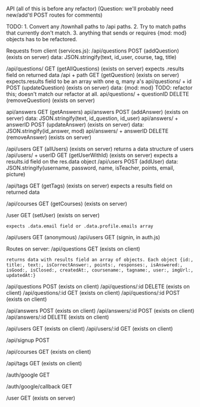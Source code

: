 API (all of this is before any refactor)
  (Question: we'll probably need new/add'tl POST routes for comments)

 TODO:  1. Convert any /townhall paths to /api paths.
  2. Try to match paths that currently don't match.
  3. anything that sends or requires {mod: mod} objects has to be refactored.

Requests from client (services.js):
  /api/questions  POST  (addQuestion) (exists on server)
    data: JSON.stringify(text, id_user, course, tag, title)

  /api/questions/ GET (getAllQuestions) (exists on server)
    expects .results field on returned data
  /api + path   GET   (getQuestion) (exists on server)
    expects.results field to be an array with one q, many a's
  api/questions/ + id POST  (updateQuestion) (exists on server)
    data: {mod: mod} TODO: refactor this; doesn't match our refactor at all.
  api/questions/ + questionID DELETE  (removeQuestion) (exists on server)

  api/answers   GET   (getAnswers)
  api/answers   POST  (addAnswer) (exists on server)
    data: JSON.stringify(text, id_question, id_user)
  api/answers/ + answerID POST (updateAnswer) (exists on server)
    data: JSON.stringify(id_answer, mod)
  api/answers/ + answerID DELETE (removeAnswer) (exists on server)

  /api/users  GET   (allUsers) (exists on server)
    returns a data structure of users
  /api/users/ + userID  GET (getUserWithId) (exists on server)
    expects a results.id field on the res.data object
  /api/users  POST  (addUser)
    data: JSON.stringify(username, password, name, isTeacher, points, email, picture)

  /api/tags GET   (getTags) (exists on server)
    expects a results field on returned data

  /api/courses  GET (getCourses) (exists on server)

  /user GET (setUser) (exists on server)

    expects .data.email field or .data.profile.emails array

  /api/users  GET (anonymous)
  /api/users  GET (signin, in auth.js)

Routes on server:
  /api/questions    GET   (exists on client)

    returns data with results field an array of objects. Each object {id:, title:, text:, isCorrectAnswer:, points:, responses:, isAnswered:, isGood:, isClosed:, createdAt:, coursename:, tagname:, user:, imgUrl:, updatedAt:}

  /api/questions    POST  (exists on client)
  /api/questions/:id  DELETE (exists on client)
  /api/questions/:id  GET (exists on client)
  /api/questions/:id  POST (exists on client)

  /api/answers  POST  (exists on client)
  /api/answers/:id  POST (exists on client)
  /api/answers/:id  DELETE (exists on client)

  /api/users  GET (exists on client)
  /api/users/:id  GET (exists on client)

  /api/signup POST

  /api/courses  GET (exists on client)

  /api/tags GET   (exists on client)

  /auth/google  GET

  /auth/google/callback GET

  /user  GET (exists on server)

